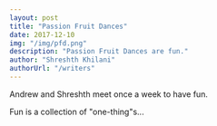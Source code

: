 ```yaml
---
layout: post
title: "Passion Fruit Dances"
date: 2017-12-10
img: "/img/pfd.png"
description: "Passion Fruit Dances are fun."
author: "Shreshth Khilani"
authorUrl: "/writers"
---
```


Andrew and Shreshth meet once a week to have fun.

Fun is a collection of "one-thing"s...